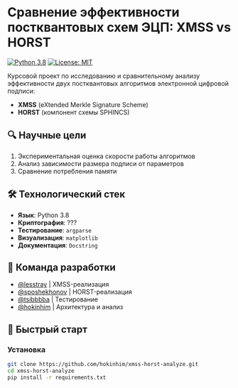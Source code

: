 # Сравнение эффективности постквантовых схем ЭЦП: XMSS vs HORST

[![Python 3.8](https://img.shields.io/badge/python-3.8-blue.svg)](https://www.python.org/downloads/)
[![License: MIT](https://img.shields.io/badge/License-MIT-yellow.svg)](https://opensource.org/licenses/MIT)

Курсовой проект по исследованию и сравнительному анализу эффективности двух постквантовых алгоритмов электронной цифровой подписи:
- **XMSS** (eXtended Merkle Signature Scheme)
- **HORST** (компонент схемы SPHINCS)

## 🔍 Научные цели
1. Экспериментальная оценка скорости работы алгоритмов
2. Анализ зависимости размера подписи от параметров
3. Сравнение потребления памяти

## 🛠 Технологический стек
- **Язык**: Python 3.8
- **Криптография**: ???
- **Тестирование**: `argparse` 
- **Визуализация**: `matplotlib`
- **Документация**: `Docstring`

## 👥 Команда разработки
- [@lesstray](https://github.com/lesstray) | XMSS-реализация
- [@sposhekhonov](https://github.com/sposhekhonov) | HORST-реализация
- [@tsibbbba](https://github.com/tsibbbba) | Тестирование
- [@hokinhim](https://github.com/hokinhim) | Архитектура и анализ

## 🚀 Быстрый старт

### Установка
```bash
git clone https://github.com/hokinhim/xmss-horst-analyze.git
cd xmss-horst-analyze
pip install -r requirements.txt
